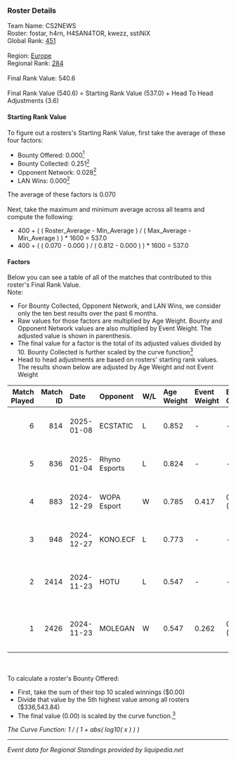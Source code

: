 ### Roster Details<br />
Team Name: CS2NEWS<br />
Roster: fostar, h4rn, H4SAN4TOR, kwezz, sstiNiX<br />
Global Rank: [451](../../standings_global_2025_03_01.md)<br />
<br />
Region: [Europe]( ../../standings_europe_2025_03_01.md)<br />
Regional Rank: [284]( ../../standings_europe_2025_03_01.md)<br />
<br />
Final Rank Value:  540.6<br />
<br />
Final Rank Value (540.6) = Starting Rank Value (537.0) + Head To Head Adjustments (3.6)<br />

#### Starting Rank Value<br />
To figure out a rosters's Starting Rank Value, first take the average of these four factors:<br />
- Bounty Offered: 0.000[<sup>1</sup>](#table2)
- Bounty Collected: 0.251[<sup>2</sup>](#table1)
- Opponent Network: 0.028[<sup>2</sup>](#table1)
- LAN Wins: 0.000[<sup>2</sup>](#table1)

The average of these factors is 0.070<br />
<br />
Next, take the maximum and minimum average across all teams and compute the following:<br />
- 400 + ( ( Roster_Average - Min_Average ) / ( Max_Average - Min_Average ) ) * 1600 = 537.0
- 400 + ( ( 0.070 - 0.000 ) / ( 0.812 - 0.000 ) ) * 1600 = 537.0


#### Factors<br />
Below you can see a table of all of the matches that contributed to this roster's Final Rank Value.<br />
Note:<br />

- For Bounty Collected, Opponent Network, and LAN Wins, we consider only the ten best results over the past 6 months.
- Raw values for those factors are multiplied by Age Weight. Bounty and Opponent Network values are also multiplied by Event Weight. The adjusted value is shown in parenthesis.
- The final value for a factor is the total of its adjusted values divided by 10. Bounty Collected is further scaled by the curve function[<sup>3</sup>](#curveFunction)
- Head to head adjustments are based on rosters' starting rank values. The results shown below are adjusted by Age Weight and not Event Weight
<span id="table1"></span><br />


| Match Played | Match ID | Date       | Opponent      | W/L | Age Weight | Event Weight | Bounty Collected | Opponent Network | LAN Wins  | H2H Adj. | Roster                                           |
| -: | -: | :- | :- | :- | :- | :- | :- | :- | :- | -: | :- |
|            6 |      814 | 2025-01-08 | ECSTATIC      | L   | 0.852      | -            | -                | -                | -         |    -3.15 | fostar, h4rn, H4SAN4TOR, kwezz, sstiNiX          |
|            5 |      836 | 2025-01-04 | Rhyno Esports | L   | 0.824      | -            | -                | -                | -         |    -4.21 | fostar, h4rn, H4SAN4TOR, kwezz, sstiNiX          |
|            4 |      883 | 2024-12-29 | WOPA Esport   | W   | 0.785      | 0.417        | 0.031 (0.010)    | 0.828 (0.271)    | 0 (0.000) |    20.70 | fostar, h4rn, H4SAN4TOR, kwezz, sstiNiX          |
|            3 |      948 | 2024-12-27 | KONO.ECF      | L   | 0.773      | -            | -                | -                | -         |   -10.59 | fostar, h4rn, H4SAN4TOR, kwezz, sstiNiX          |
|            2 |     2414 | 2024-11-23 | HOTU          | L   | 0.547      | -            | -                | -                | -         |    -4.49 | fostar, H4SAN4TOR, leri511, lollipop21k, sstiNiX |
|            1 |     2426 | 2024-11-23 | MOLEGAN       | W   | 0.547      | 0.262        | 0.000 (0.000)    | 0.031 (0.004)    | 0 (0.000) |     5.36 | fostar, H4SAN4TOR, leri511, lollipop21k, sstiNiX |

<br />
<span id="table2"></span><br />
To calculate a roster's Bounty Offered:<br />

- First, take the sum of their top 10 scaled winnings ($0.00)
- Divide that value by the 5th highest value among all rosters ($336,543.84)
- The final value (0.00) is scaled by the curve function.[<sup>3</sup>](#curveFunction)

<span id="curveFunction"></span>_The Curve Function: 1 / ( 1 + abs( log10( x ) ) )_<br />

---
_Event data for Regional Standings provided by liquipedia.net_<br />
